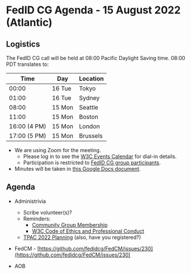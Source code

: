 # FedID CG Agenda - 15 August 2022 (Atlantic)

## Logistics

The FedID CG call will be held at 08:00 Pacific Daylight Saving time. 08:00 PDT translates to:

| Time         | Day    | Location      |
| ------------ | ------ | ------------- |
| 00:00        | 16 Tue | Tokyo         |
| 01:00        | 16 Tue | Sydney        |
| 08:00        | 15 Mon | Seattle       |
| 11:00        | 15 Mon | Boston        |
| 16:00 (4 PM) | 15 Mon | London        |
| 17:00 (5 PM) | 15 Mon | Brussels      |


* We are using Zoom for the meeting.
    * Please log in to see the [W3C Events Calendar](https://www.w3.org/events/meetings/cceb9fe7-9d35-4041-a31f-d47b7757d64b/20220815T080000) for dial-in details. 
    * Participation is restricted to [FedID CG group participants](https://www.w3.org/community/fed-id/participants).
* Minutes will be taken in [this Google Docs document](https://docs.google.com/document/d/1O7Rn8Aj4rsYWohdEP61lnGdgkai0xTZFQgm7XEA0RBM/edit#).


## Agenda

* Administrivia
  * Scribe volunteer(s)?
  * Reminders: 
     * [Community Group Membership](https://www.w3.org/community/fed-id/)
     * [W3C Code of Ethics and Professional Conduct](https://www.w3.org/Consortium/cepc/)
  * [TPAC 2022 Planning](https://docs.google.com/document/d/1616EDFkRvzMEJT1xE-ZDZHAmQjRcY5TxAiANcbbJcA8/edit) (also, have you registered?)

* FedCM - [https://github.com/fedidcg/FedCM/issues/230](https://github.com/fedidcg/FedCM/issues/230)


* AOB

